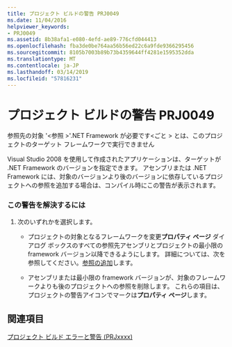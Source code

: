 ```yaml
---
title: プロジェクト ビルドの警告 PRJ0049
ms.date: 11/04/2016
helpviewer_keywords:
- PRJ0049
ms.assetid: 8b38afa1-e080-4efd-ae89-776cfd044413
ms.openlocfilehash: fba3de0be764aa56b56ed22c6a9fde9366295456
ms.sourcegitcommit: 8105b7003b89b73b4359644ff4281e1595352dda
ms.translationtype: MT
ms.contentlocale: ja-JP
ms.lasthandoff: 03/14/2019
ms.locfileid: "57816231"
---
```

# <a name="project-build-warning-prj0049"></a>プロジェクト ビルドの警告 PRJ0049

参照先の対象 '\<参照 >'.NET Framework が必要です\<ごと > とは、このプロジェクトのターゲット フレームワークで実行できません

Visual Studio 2008 を使用して作成されたアプリケーションは、ターゲットが .NET Framework のバージョンを指定できます。 アセンブリまたは .NET Framework には、対象のバージョンより後のバージョンに依存しているプロジェクトへの参照を追加する場合は、コンパイル時にこの警告が表示されます。

### <a name="to-correct-this-warning"></a>この警告を解決するには

1. 次のいずれかを選択します。

   - プロジェクトの対象となるフレームワークを変更**プロパティ ページ** ダイアログ ボックスのすべての参照先アセンブリとプロジェクトの最小限の framework バージョン以降できるようにします。 詳細については、次を参照してください。[参照の追加](../../build/adding-references-in-visual-cpp-projects.md)します。

   - アセンブリまたは最小限の framework バージョンが、対象のフレームワークよりも後のプロジェクトへの参照を削除します。 これらの項目は、プロジェクトの警告アイコンでマークは**プロパティ ページ**します。

## <a name="see-also"></a>関連項目

[プロジェクト ビルド エラーと警告 (PRJxxxx)](../../error-messages/tool-errors/project-build-errors-and-warnings-prjxxxx.md)